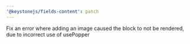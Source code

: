 ```yaml
---
'@keystonejs/fields-content': patch
---
```


Fix an error where adding an image caused the block to not be rendered, due to incorrect use of usePopper
